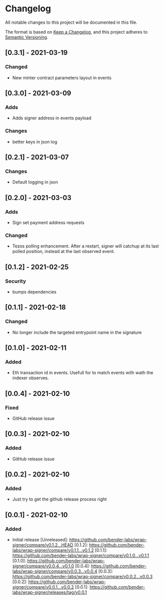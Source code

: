 # Changelog

All notable changes to this project will be documented in this file.

The format is based on [Keep a Changelog](https://keepachangelog.com/en/1.0.0/),
and this project adheres to [Semantic Versioning](https://semver.org/spec/v2.0.0.html).

## [0.3.1] - 2021-03-19
### Changed
* New minter contract parameters layout in events

## [0.3.0] - 2021-03-09
### Adds
* Adds signer address in events payload

### Changes
* better keys in json log

## [0.2.1] - 2021-03-07

### Changes
* Default logging in json

## [0.2.0] - 2021-03-03

### Adds
* Sign set payment address requests

### Changed
* Tezos polling enhancement. After a restart, signer will catchup at its last polled position, instead at the last observed event. 

###

## [0.1.2] - 2021-02-25

### Security
* bumps dependencies

## [0.1.1] - 2021-02-18

### Changed
- No longer include the targeted entrypoint name in the signature

## [0.1.0] - 2021-02-11

### Added
- Eth transaction id in events. Usefull for to match events with wath the indexer observes.

## [0.0.4] - 2021-02-10

### Fixed
- GitHub release issue

## [0.0.3] - 2021-02-10

### Added
- GitHub release issue

## [0.0.2] - 2021-02-10

### Added
- Just try to get the github release process right

## [0.0.1] - 2021-02-10

### Added
- Initial release
[Unreleased]: https://github.com/bender-labs/wrap-signer/compare/v0.1.2...HEAD
[0.1.2]: https://github.com/bender-labs/wrap-signer/compare/v0.1.1...v0.1.2
[0.1.1]: https://github.com/bender-labs/wrap-signer/compare/v0.1.0...v0.1.1
[0.1.0]: https://github.com/bender-labs/wrap-signer/compare/v0.0.4...v0.1.0
[0.0.4]: https://github.com/bender-labs/wrap-signer/compare/v0.0.3...v0.0.4
[0.0.3]: https://github.com/bender-labs/wrap-signer/compare/v0.0.2...v0.0.3
[0.0.2]: https://github.com/bender-labs/wrap-signer/compare/v0.0.1...v0.0.2
[0.0.1]: https://github.com/bender-labs/wrap-signer/releases/tag/v0.0.1
